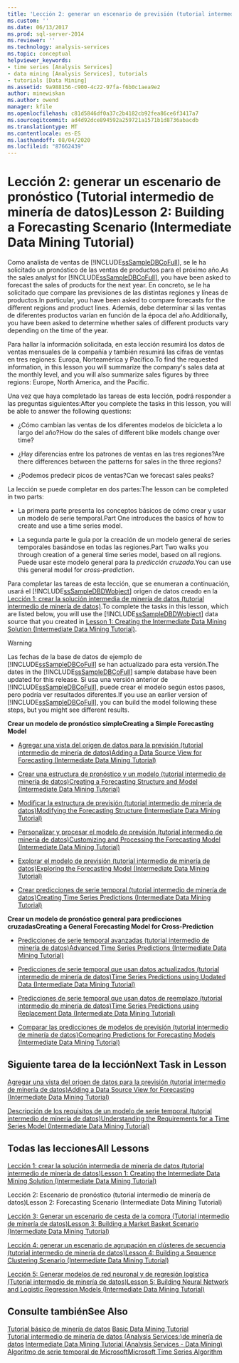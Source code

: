 ```yaml
---
title: 'Lección 2: generar un escenario de previsión (tutorial intermedio de minería de datos) | Microsoft Docs'
ms.custom: ''
ms.date: 06/13/2017
ms.prod: sql-server-2014
ms.reviewer: ''
ms.technology: analysis-services
ms.topic: conceptual
helpviewer_keywords:
- time series [Analysis Services]
- data mining [Analysis Services], tutorials
- tutorials [Data Mining]
ms.assetid: 9a988156-c900-4c22-97fa-f6b0c1aea9e2
author: minewiskan
ms.author: owend
manager: kfile
ms.openlocfilehash: c81d5846df0a37c2b4182cb92fea86ce6f3417a7
ms.sourcegitcommit: ad4d92dce894592a259721a1571b1d8736abacdb
ms.translationtype: MT
ms.contentlocale: es-ES
ms.lasthandoff: 08/04/2020
ms.locfileid: "87662439"
---
```

# <a name="lesson-2-building-a-forecasting-scenario-intermediate-data-mining-tutorial"></a><span data-ttu-id="475ce-102">Lección 2: generar un escenario de pronóstico (Tutorial intermedio de minería de datos)</span><span class="sxs-lookup"><span data-stu-id="475ce-102">Lesson 2: Building a Forecasting Scenario (Intermediate Data Mining Tutorial)</span></span>
  <span data-ttu-id="475ce-103">Como analista de ventas de [!INCLUDE[ssSampleDBCoFull](../includes/sssampledbcofull-md.md)], se le ha solicitado un pronóstico de las ventas de productos para el próximo año.</span><span class="sxs-lookup"><span data-stu-id="475ce-103">As the sales analyst for [!INCLUDE[ssSampleDBCoFull](../includes/sssampledbcofull-md.md)], you have been asked to forecast the sales of products for the next year.</span></span> <span data-ttu-id="475ce-104">En concreto, se le ha solicitado que compare las previsiones de las distintas regiones y líneas de productos.</span><span class="sxs-lookup"><span data-stu-id="475ce-104">In particular, you have been asked to compare forecasts for the different regions and product lines.</span></span> <span data-ttu-id="475ce-105">Además, debe determinar si las ventas de diferentes productos varían en función de la época del año.</span><span class="sxs-lookup"><span data-stu-id="475ce-105">Additionally, you have been asked to determine whether sales of different products vary depending on the time of the year.</span></span>  
  
 <span data-ttu-id="475ce-106">Para hallar la información solicitada, en esta lección resumirá los datos de ventas mensuales de la compañía y también resumirá las cifras de ventas en tres regiones: Europa, Norteamérica y Pacífico.</span><span class="sxs-lookup"><span data-stu-id="475ce-106">To find the requested information, in this lesson you will summarize the company's sales data at the monthly level, and you will also summarize sales figures by three regions: Europe, North America, and the Pacific.</span></span>  
  
 <span data-ttu-id="475ce-107">Una vez que haya completado las tareas de esta lección, podrá responder a las preguntas siguientes:</span><span class="sxs-lookup"><span data-stu-id="475ce-107">After you complete the tasks in this lesson, you will be able to answer the following questions:</span></span>  
  
-   <span data-ttu-id="475ce-108">¿Cómo cambian las ventas de los diferentes modelos de bicicleta a lo largo del año?</span><span class="sxs-lookup"><span data-stu-id="475ce-108">How do the sales of different bike models change over time?</span></span>  
  
-   <span data-ttu-id="475ce-109">¿Hay diferencias entre los patrones de ventas en las tres regiones?</span><span class="sxs-lookup"><span data-stu-id="475ce-109">Are there differences between the patterns for sales in the three regions?</span></span>  
  
-   <span data-ttu-id="475ce-110">¿Podemos predecir picos de ventas?</span><span class="sxs-lookup"><span data-stu-id="475ce-110">Can we forecast sales peaks?</span></span>  
  
 <span data-ttu-id="475ce-111">La lección se puede completar en dos partes:</span><span class="sxs-lookup"><span data-stu-id="475ce-111">The lesson can be completed in two parts:</span></span>  
  
-   <span data-ttu-id="475ce-112">La primera parte presenta los conceptos básicos de cómo crear y usar un modelo de serie temporal.</span><span class="sxs-lookup"><span data-stu-id="475ce-112">Part One introduces the basics of how to create and use a time series model.</span></span>  
  
-   <span data-ttu-id="475ce-113">La segunda parte le guía por la creación de un modelo general de series temporales basándose en todas las regiones.</span><span class="sxs-lookup"><span data-stu-id="475ce-113">Part Two walks you through creation of a general time series model, based on all regions.</span></span> <span data-ttu-id="475ce-114">Puede usar este modelo general para la *predicción cruzada*.</span><span class="sxs-lookup"><span data-stu-id="475ce-114">You can use this general model for *cross-prediction*.</span></span>  
  
 <span data-ttu-id="475ce-115">Para completar las tareas de esta lección, que se enumeran a continuación, usará el [!INCLUDE[ssSampleDBDWobject](../includes/sssampledbdwobject-md.md)] origen de datos creado en la [Lección 1: crear la solución intermedia de minería de datos &#40;tutorial intermedio de minería de datos&#41;](../../2014/tutorials/lesson-1-create-solution-intermediate-data-mining-tutorial.md).</span><span class="sxs-lookup"><span data-stu-id="475ce-115">To complete the tasks in this lesson, which are listed below, you will use the [!INCLUDE[ssSampleDBDWobject](../includes/sssampledbdwobject-md.md)] data source that you created in [Lesson 1: Creating the Intermediate Data Mining Solution &#40;Intermediate Data Mining Tutorial&#41;](../../2014/tutorials/lesson-1-create-solution-intermediate-data-mining-tutorial.md).</span></span>  
  
> [!WARNING]  
>  <span data-ttu-id="475ce-116">Las fechas de la base de datos de ejemplo de [!INCLUDE[ssSampleDBCoFull](../includes/sssampledbcofull-md.md)] se han actualizado para esta versión.</span><span class="sxs-lookup"><span data-stu-id="475ce-116">The dates in the [!INCLUDE[ssSampleDBCoFull](../includes/sssampledbcofull-md.md)] sample database have been updated for this release.</span></span> <span data-ttu-id="475ce-117">Si usa una versión anterior de [!INCLUDE[ssSampleDBCoFull](../includes/sssampledbcofull-md.md)], puede crear el modelo según estos pasos, pero podría ver resultados diferentes.</span><span class="sxs-lookup"><span data-stu-id="475ce-117">If you use an earlier version of [!INCLUDE[ssSampleDBCoFull](../includes/sssampledbcofull-md.md)], you can build the model following these steps, but you might see different results.</span></span>  
  
 <span data-ttu-id="475ce-118">**Crear un modelo de pronóstico simple**</span><span class="sxs-lookup"><span data-stu-id="475ce-118">**Creating a Simple Forecasting Model**</span></span>  
  
-   [<span data-ttu-id="475ce-119">Agregar una vista del origen de datos para la previsión &#40;tutorial intermedio de minería de datos&#41;</span><span class="sxs-lookup"><span data-stu-id="475ce-119">Adding a Data Source View for Forecasting &#40;Intermediate Data Mining Tutorial&#41;</span></span>](../../2014/tutorials/adding-a-data-source-view-for-forecasting-intermediate-data-mining-tutorial.md)  
  
-   [<span data-ttu-id="475ce-120">Crear una estructura de pronóstico y un modelo &#40;tutorial intermedio de minería de datos&#41;</span><span class="sxs-lookup"><span data-stu-id="475ce-120">Creating a Forecasting Structure and Model &#40;Intermediate Data Mining Tutorial&#41;</span></span>](../../2014/tutorials/creating-a-forecasting-structure-and-model-intermediate-data-mining-tutorial.md)  
  
-   [<span data-ttu-id="475ce-121">Modificar la estructura de previsión &#40;tutorial intermedio de minería de datos&#41;</span><span class="sxs-lookup"><span data-stu-id="475ce-121">Modifying the Forecasting Structure &#40;Intermediate Data Mining Tutorial&#41;</span></span>](../../2014/tutorials/modifying-the-forecasting-structure-intermediate-data-mining-tutorial.md)  
  
-   [<span data-ttu-id="475ce-122">Personalizar y procesar el modelo de previsión &#40;tutorial intermedio de minería de datos&#41;</span><span class="sxs-lookup"><span data-stu-id="475ce-122">Customizing and Processing the Forecasting Model &#40;Intermediate Data Mining Tutorial&#41;</span></span>](../../2014/tutorials/customize-process-forecasting-model-intermediate-data-mining-tutorial.md)  
  
-   [<span data-ttu-id="475ce-123">Explorar el modelo de previsión &#40;tutorial intermedio de minería de datos&#41;</span><span class="sxs-lookup"><span data-stu-id="475ce-123">Exploring the Forecasting Model &#40;Intermediate Data Mining Tutorial&#41;</span></span>](../../2014/tutorials/exploring-the-forecasting-model-intermediate-data-mining-tutorial.md)  
  
-   [<span data-ttu-id="475ce-124">Crear predicciones de serie temporal &#40;tutorial intermedio de minería de datos&#41;</span><span class="sxs-lookup"><span data-stu-id="475ce-124">Creating Time Series Predictions &#40;Intermediate Data Mining Tutorial&#41;</span></span>](../../2014/tutorials/creating-time-series-predictions-intermediate-data-mining-tutorial.md)  
  
 <span data-ttu-id="475ce-125">**Crear un modelo de pronóstico general para predicciones cruzadas**</span><span class="sxs-lookup"><span data-stu-id="475ce-125">**Creating a General Forecasting Model for Cross-Prediction**</span></span>  
  
-   [<span data-ttu-id="475ce-126">Predicciones de serie temporal avanzadas &#40;tutorial intermedio de minería de datos&#41;</span><span class="sxs-lookup"><span data-stu-id="475ce-126">Advanced Time Series Predictions &#40;Intermediate Data Mining Tutorial&#41;</span></span>](../../2014/tutorials/advanced-time-series-predictions-intermediate-data-mining-tutorial.md)  
  
-   [<span data-ttu-id="475ce-127">Predicciones de serie temporal que usan datos actualizados &#40;tutorial intermedio de minería de datos&#41;</span><span class="sxs-lookup"><span data-stu-id="475ce-127">Time Series Predictions using Updated Data &#40;Intermediate Data Mining Tutorial&#41;</span></span>](../../2014/tutorials/time-series-predictions-using-updated-data-intermediate-data-mining-tutorial.md)  
  
-   [<span data-ttu-id="475ce-128">Predicciones de serie temporal que usan datos de reemplazo &#40;tutorial intermedio de minería de datos&#41;</span><span class="sxs-lookup"><span data-stu-id="475ce-128">Time Series Predictions using Replacement Data &#40;Intermediate Data Mining Tutorial&#41;</span></span>](../../2014/tutorials/time-series-predictions-replacement-data-intermediate-data-mining.md)  
  
-   [<span data-ttu-id="475ce-129">Comparar las predicciones de modelos de previsión &#40;tutorial intermedio de minería de datos&#41;</span><span class="sxs-lookup"><span data-stu-id="475ce-129">Comparing Predictions for Forecasting Models &#40;Intermediate Data Mining Tutorial&#41;</span></span>](../../2014/tutorials/comparing-predictions-for-forecasting-models-intermediate-data-mining-tutorial.md)  
  
## <a name="next-task-in-lesson"></a><span data-ttu-id="475ce-130">Siguiente tarea de la lección</span><span class="sxs-lookup"><span data-stu-id="475ce-130">Next Task in Lesson</span></span>  
 [<span data-ttu-id="475ce-131">Agregar una vista del origen de datos para la previsión &#40;tutorial intermedio de minería de datos&#41;</span><span class="sxs-lookup"><span data-stu-id="475ce-131">Adding a Data Source View for Forecasting &#40;Intermediate Data Mining Tutorial&#41;</span></span>](../../2014/tutorials/adding-a-data-source-view-for-forecasting-intermediate-data-mining-tutorial.md)  
  
 [<span data-ttu-id="475ce-132">Descripción de los requisitos de un modelo de serie temporal &#40;tutorial intermedio de minería de datos&#41;</span><span class="sxs-lookup"><span data-stu-id="475ce-132">Understanding the Requirements for a Time Series Model &#40;Intermediate Data Mining Tutorial&#41;</span></span>](../../2014/tutorials/time-series-model-requirements-intermediate-data-mining-tutorial.md)  
  
## <a name="all-lessons"></a><span data-ttu-id="475ce-133">Todas las lecciones</span><span class="sxs-lookup"><span data-stu-id="475ce-133">All Lessons</span></span>  
 [<span data-ttu-id="475ce-134">Lección 1: crear la solución intermedia de minería de datos &#40;tutorial intermedio de minería de datos&#41;</span><span class="sxs-lookup"><span data-stu-id="475ce-134">Lesson 1: Creating the Intermediate Data Mining Solution &#40;Intermediate Data Mining Tutorial&#41;</span></span>](../../2014/tutorials/lesson-1-create-solution-intermediate-data-mining-tutorial.md)  
  
 <span data-ttu-id="475ce-135">Lección 2: Escenario de pronóstico (tutorial intermedio de minería de datos)</span><span class="sxs-lookup"><span data-stu-id="475ce-135">Lesson 2: Forecasting Scenario (Intermediate Data Mining Tutorial)</span></span>  
  
 [<span data-ttu-id="475ce-136">Lección 3: Generar un escenario de cesta de la compra &#40;Tutorial intermedio de minería de datos&#41;</span><span class="sxs-lookup"><span data-stu-id="475ce-136">Lesson 3: Building a Market Basket Scenario &#40;Intermediate Data Mining Tutorial&#41;</span></span>](../../2014/tutorials/lesson-3-building-a-market-basket-scenario-intermediate-data-mining-tutorial.md)  
  
 [<span data-ttu-id="475ce-137">Lección 4: generar un escenario de agrupación en clústeres de secuencia &#40;tutorial intermedio de minería de datos&#41;</span><span class="sxs-lookup"><span data-stu-id="475ce-137">Lesson 4: Building a Sequence Clustering Scenario &#40;Intermediate Data Mining Tutorial&#41;</span></span>](../../2014/tutorials/lesson-4-build-sequence-clustering-scenario-intermediate-data-mining.md)  
  
 [<span data-ttu-id="475ce-138">Lección 5: Generar modelos de red neuronal y de regresión logística &#40;Tutorial intermedio de minería de datos&#41;</span><span class="sxs-lookup"><span data-stu-id="475ce-138">Lesson 5: Building Neural Network and Logistic Regression Models &#40;Intermediate Data Mining Tutorial&#41;</span></span>](../../2014/tutorials/lesson-5-build-models-intermediate-data-mining-tutorial.md)  
  
## <a name="see-also"></a><span data-ttu-id="475ce-139">Consulte también</span><span class="sxs-lookup"><span data-stu-id="475ce-139">See Also</span></span>  
 <span data-ttu-id="475ce-140">[Tutorial básico de minería de datos](../../2014/tutorials/basic-data-mining-tutorial.md) </span><span class="sxs-lookup"><span data-stu-id="475ce-140">[Basic Data Mining Tutorial](../../2014/tutorials/basic-data-mining-tutorial.md) </span></span>  
 <span data-ttu-id="475ce-141">[Tutorial intermedio de minería de datos &#40;Analysis Services:&#41;de minería de datos](../../2014/tutorials/intermediate-data-mining-tutorial-analysis-services-data-mining.md) </span><span class="sxs-lookup"><span data-stu-id="475ce-141">[Intermediate Data Mining Tutorial &#40;Analysis Services - Data Mining&#41;](../../2014/tutorials/intermediate-data-mining-tutorial-analysis-services-data-mining.md) </span></span>  
 [<span data-ttu-id="475ce-142">Algoritmo de serie temporal de Microsoft</span><span class="sxs-lookup"><span data-stu-id="475ce-142">Microsoft Time Series Algorithm</span></span>](../../2014/analysis-services/data-mining/microsoft-time-series-algorithm.md)  
  
  
